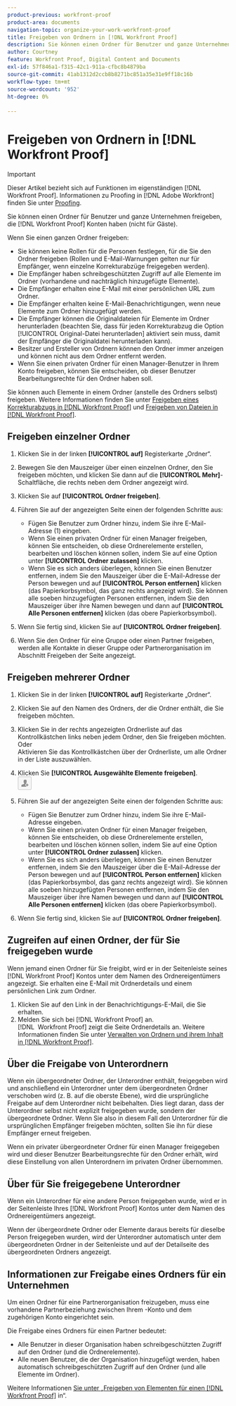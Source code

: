 ```yaml
---
product-previous: workfront-proof
product-area: documents
navigation-topic: organize-your-work-workfront-proof
title: Freigeben von Ordnern in [!DNL Workfront Proof]
description: Sie können einen Ordner für Benutzer und ganze Unternehmen freigeben, die  [!DNL Workfront Proof]  (nicht für Gäste) haben.
author: Courtney
feature: Workfront Proof, Digital Content and Documents
exl-id: 57f846a1-f315-42c1-911a-cfbc8b4879ba
source-git-commit: 41ab1312d2ccb8b8271bc851a35e31e9ff18c16b
workflow-type: tm+mt
source-wordcount: '952'
ht-degree: 0%

---
```


# Freigeben von Ordnern in [!DNL Workfront Proof]

>[!IMPORTANT]
>
>Dieser Artikel bezieht sich auf Funktionen im eigenständigen [!DNL Workfront Proof]. Informationen zu Proofing in [!DNL Adobe Workfront] finden Sie unter [Proofing](../../../review-and-approve-work/proofing/proofing.md).

Sie können einen Ordner für Benutzer und ganze Unternehmen freigeben, die [!DNL Workfront Proof] Konten haben (nicht für Gäste).

Wenn Sie einen ganzen Ordner freigeben:

* Sie können keine Rollen für die Personen festlegen, für die Sie den Ordner freigeben (Rollen und E-Mail-Warnungen gelten nur für Empfänger, wenn einzelne Korrekturabzüge freigegeben werden).
* Die Empfänger haben schreibgeschützten Zugriff auf alle Elemente im Ordner (vorhandene und nachträglich hinzugefügte Elemente).
* Die Empfänger erhalten eine E-Mail mit einer persönlichen URL zum Ordner.
* Die Empfänger erhalten keine E-Mail-Benachrichtigungen, wenn neue Elemente zum Ordner hinzugefügt werden.
* Die Empfänger können die Originaldateien für Elemente im Ordner herunterladen (beachten Sie, dass für jeden Korrekturabzug die Option [!UICONTROL Original-Datei herunterladen] aktiviert sein muss, damit der Empfänger die Originaldatei herunterladen kann).
* Besitzer und Ersteller von Ordnern können den Ordner immer anzeigen und können nicht aus dem Ordner entfernt werden.
* Wenn Sie einen privaten Ordner für einen Manager-Benutzer in Ihrem Konto freigeben, können Sie entscheiden, ob dieser Benutzer Bearbeitungsrechte für den Ordner haben soll.

Sie können auch Elemente in einem Ordner (anstelle des Ordners selbst) freigeben. Weitere Informationen finden Sie unter [Freigeben eines Korrekturabzugs in [!DNL Workfront Proof]](../../../workfront-proof/wp-work-proofsfiles/share-proofs-and-files/share-proof.md) und [Freigeben von Dateien in [!DNL Workfront Proof]](../../../workfront-proof/wp-work-proofsfiles/share-proofs-and-files/share-files.md).

## Freigeben einzelner Ordner

1. Klicken Sie in der linken **[!UICONTROL auf]** Registerkarte „Ordner“.
1. Bewegen Sie den Mauszeiger über einen einzelnen Ordner, den Sie freigeben möchten, und klicken Sie dann auf die **[!UICONTROL Mehr]**-Schaltfläche, die rechts neben dem Ordner angezeigt wird.
1. Klicken Sie auf **[!UICONTROL Ordner freigeben]**.
1. Führen Sie auf der angezeigten Seite einen der folgenden Schritte aus:

   * Fügen Sie Benutzer zum Ordner hinzu, indem Sie ihre E-Mail-Adresse (1) eingeben.
   * Wenn Sie einen privaten Ordner für einen Manager freigeben, können Sie entscheiden, ob diese Ordnerelemente erstellen, bearbeiten und löschen können sollen, indem Sie auf eine Option unter **[!UICONTROL Ordner zulassen]** klicken.
   * Wenn Sie es sich anders überlegen, können Sie einen Benutzer entfernen, indem Sie den Mauszeiger über die E-Mail-Adresse der Person bewegen und auf **[!UICONTROL Person entfernen]** klicken (das Papierkorbsymbol, das ganz rechts angezeigt wird). Sie können alle soeben hinzugefügten Personen entfernen, indem Sie den Mauszeiger über ihre Namen bewegen und dann auf **[!UICONTROL Alle Personen entfernen]** klicken (das obere Papierkorbsymbol).

1. Wenn Sie fertig sind, klicken Sie auf **[!UICONTROL Ordner freigeben]**.

1. Wenn Sie den Ordner für eine Gruppe oder einen Partner freigeben, werden alle Kontakte in dieser Gruppe oder Partnerorganisation im Abschnitt Freigeben der Seite angezeigt.

## Freigeben mehrerer Ordner

1. Klicken Sie in der linken **[!UICONTROL auf]** Registerkarte „Ordner“.
1. Klicken Sie auf den Namen des Ordners, der die Ordner enthält, die Sie freigeben möchten.
1. Klicken Sie in der rechts angezeigten Ordnerliste auf das Kontrollkästchen links neben jedem Ordner, den Sie freigeben möchten.\
   Oder\
   Aktivieren Sie das Kontrollkästchen über der Ordnerliste, um alle Ordner in der Liste auszuwählen.

1. Klicken Sie **[!UICONTROL Ausgewählte Elemente freigeben]**.\
   ![share_button-small.png](assets/share-button-small.png)

1. Führen Sie auf der angezeigten Seite einen der folgenden Schritte aus:

   * Fügen Sie Benutzer zum Ordner hinzu, indem Sie ihre E-Mail-Adresse eingeben.
   * Wenn Sie einen privaten Ordner für einen Manager freigeben, können Sie entscheiden, ob diese Ordnerelemente erstellen, bearbeiten und löschen können sollen, indem Sie auf eine Option unter **[!UICONTROL Ordner zulassen]** klicken.
   * Wenn Sie es sich anders überlegen, können Sie einen Benutzer entfernen, indem Sie den Mauszeiger über die E-Mail-Adresse der Person bewegen und auf **[!UICONTROL Person entfernen]** klicken (das Papierkorbsymbol, das ganz rechts angezeigt wird). Sie können alle soeben hinzugefügten Personen entfernen, indem Sie den Mauszeiger über ihre Namen bewegen und dann auf **[!UICONTROL Alle Personen entfernen]** klicken (das obere Papierkorbsymbol).

1. Wenn Sie fertig sind, klicken Sie auf **[!UICONTROL Ordner freigeben]**.

## Zugreifen auf einen Ordner, der für Sie freigegeben wurde

Wenn jemand einen Ordner für Sie freigibt, wird er in der Seitenleiste seines [!DNL Workfront Proof] Kontos unter dem Namen des Ordnereigentümers angezeigt. Sie erhalten eine E-Mail mit Ordnerdetails und einem persönlichen Link zum Ordner.

1. Klicken Sie auf den Link in der Benachrichtigungs-E-Mail, die Sie erhalten.
1. Melden Sie sich bei [!DNL Workfront Proof] an.\
     [!DNL &#x200B; Workfront Proof] zeigt die Seite Ordnerdetails an. Weitere Informationen finden Sie unter [Verwalten von Ordnern und ihrem Inhalt in [!DNL Workfront Proof]](../../../workfront-proof/wp-work-proofsfiles/organize-your-work/manage-folders-and-contents.md).

## Über die Freigabe von Unterordnern

Wenn ein übergeordneter Ordner, der Unterordner enthält, freigegeben wird und anschließend ein Unterordner unter dem übergeordneten Ordner verschoben wird (z. B. auf die oberste Ebene), wird die ursprüngliche Freigabe auf dem Unterordner nicht beibehalten. Dies liegt daran, dass der Unterordner selbst nicht explizit freigegeben wurde, sondern der übergeordnete Ordner. Wenn Sie also in diesem Fall den Unterordner für die ursprünglichen Empfänger freigeben möchten, sollten Sie ihn für diese Empfänger erneut freigeben.

Wenn ein privater übergeordneter Ordner für einen Manager freigegeben wird und dieser Benutzer Bearbeitungsrechte für den Ordner erhält, wird diese Einstellung von allen Unterordnern im privaten Ordner übernommen.

## Über für Sie freigegebene Unterordner

Wenn ein Unterordner für eine andere Person freigegeben wurde, wird er in der Seitenleiste Ihres [!DNL Workfront Proof] Kontos unter dem Namen des Ordnereigentümers angezeigt.

Wenn der übergeordnete Ordner oder Elemente daraus bereits für dieselbe Person freigegeben wurden, wird der Unterordner automatisch unter dem übergeordneten Ordner in der Seitenleiste und auf der Detailseite des übergeordneten Ordners angezeigt.

## Informationen zur Freigabe eines Ordners für ein Unternehmen

Um einen Ordner für eine Partnerorganisation freizugeben, muss eine vorhandene Partnerbeziehung zwischen Ihrem -Konto und dem zugehörigen Konto eingerichtet sein.

Die Freigabe eines Ordners für einen Partner bedeutet:

* Alle Benutzer in dieser Organisation haben schreibgeschützten Zugriff auf den Ordner (und die Ordnerelemente).
* Alle neuen Benutzer, die der Organisation hinzugefügt werden, haben automatisch schreibgeschützten Zugriff auf den Ordner (und alle Elemente im Ordner).

Weitere Informationen [&#x200B; Sie unter „Freigeben von Elementen für einen  [!DNL Workfront Proof]](../../../workfront-proof/wp-acct-admin/partner-accounts/share-items-partner-in-wp.md) in“.
